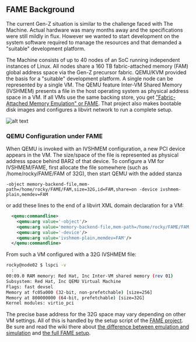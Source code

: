 ## FAME Background

The current Gen-Z situation is similar to the challenge faced with The Machine.  Actual hardware was many months away and the specifications were still mildly in flux.  However we wanted to start development on the system software required to manage the resources and that demanded a "suitable" development platform.

The Machine consists of up to 40 nodes of an SoC running independent instances of Linux.  All nodes share a 160 TB fabric-attached memory (FAM) global address space via the Gen-Z precursor fabric.  QEMU/KVM provided the basis for a "suitable" development platform.  A single node can be represented by a single VM.  The QEMU feature Inter-VM Shared Memory (IVSHMEM) presents a file in the host operating system as physical address space in a VM.  If all VMs use the same backing store, you get ["Fabric-Attached Memory Emulation" or FAME](https://github.com/FabricAttachedMemory/Emulation).  That project also makes bootable disk images and configures a libvirt network to run a complete setup.

![alt text][IVSHMEM]

[IVSHMEM]: https://github.com/linux-genz/F.E.E./blob/master/docs/images/IVSHMEM%20block.png "Figure 1"


### QEMU Configuration under FAME

When QEMU is invoked with an IVSHMEM configuration, a new PCI device appears in the VM.  The size/space of the file is represented as physical address space behind BAR2 of that device.  To configure a VM for IVSHMEM/FAME, first allocate the file somewhere (such as /home/rocky/FAME/FAM of 32G), then start QEMU with the added stanza

```
-object memory-backend-file,mem-path=/home/rocky/FAME/FAM,size=32G,id=FAM,share=on -device ivshmem-plain,memdev=FAM
```
or add these lines to the end of a libvirt XML domain declaration for a VM:
```XML
  <qemu:commandline>
    <qemu:arg value='-object'/>
    <qemu:arg value='memory-backend-file,mem-path=/home/rocky/FAME/FAM,size=32G,id=FAM,share=on'/>
    <qemu:arg value='-device'/>
    <qemu:arg value='ivshmem-plain,memdev=FAM'/>
  </qemu:commandline>

```
From such a VM configured with a 32G IVSHMEM file:
```bash
rocky@node02 $ lspci -v
  :
00:09.0 RAM memory: Red Hat, Inc Inter-VM shared memory (rev 01)
Subsystem: Red Hat, Inc QEMU Virtual Machine
Flags: fast devsel
Memory at fc05a000 (32-bit, non-prefetchable) [size=256]
Memory at 800000000 (64-bit, prefetchable) [size=32G]
Kernel modules: virtio_pci
```
The precise base address for the 32G space may vary depending on other VM settings.  All of this is handled by the setup script of the [FAME project](https://github.com/FabricAttachedMemory/Emulation).  Be sure and read the wiki there about [the difference between emulation and simulation](https://github.com/FabricAttachedMemory/Emulation/wiki/Emulation-and-Simulation) and [the full FAME setup](https://github.com/FabricAttachedMemory/Emulation/wiki/Emulation-via-Virtual-Machines).
